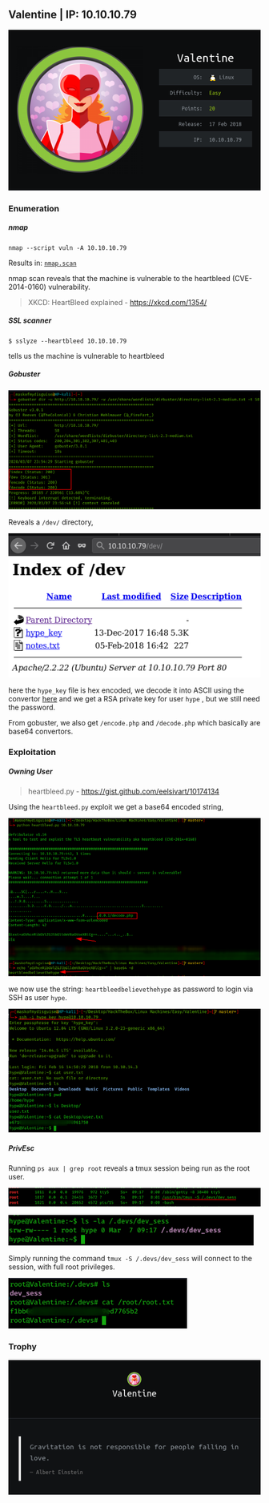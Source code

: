 ## Valentine | IP: 10.10.10.79

![Machine info card](machine.png)


### Enumeration

##### nmap

```
nmap --script vuln -A 10.10.10.79
```

Results in: [`nmap.scan`](nmap.scan)

nmap scan reveals that the machine is vulnerable to the heartbleed (CVE-2014-0160)  vulnerability.

> XKCD: HeartBleed explained - https://xkcd.com/1354/


##### SSL scanner

```
$ sslyze --heartbleed 10.10.10.79
```

tells us the machine is vulnerable to heartbleed

##### Gobuster

![](1.1.png)

Reveals a `/dev/` directory,

![](1.2.png)

here the `hype_key` file is hex encoded, we decode it into ASCII using the convertor [here](https://www.rapidtables.com/convert/number/hex-to-ascii.html) and we get a RSA private key for user `hype` , but we still need the password.

From gobuster, we also get `/encode.php` and `/decode.php` which basically are base64 convertors.


### Exploitation

##### Owning User

> heartbleed.py - https://gist.github.com/eelsivart/10174134

Using the `heartbleed.py` exploit we get a base64 encoded string,

![](2.1.png)

we now use the string: `heartbleedbelievethehype` as password to login via SSH as user `hype`.

![](2.2.png)

##### PrivEsc

Running ​`ps aux | grep root`​ reveals a tmux session being run as the root user.

![](2.3.png)

![](2.4.png)

Simply running the command ​`tmux -S /.devs/dev_sess`​ will connect to the session, with full root
privileges.

![](2.5.png)

### Trophy

![Trophy](trophy.png)